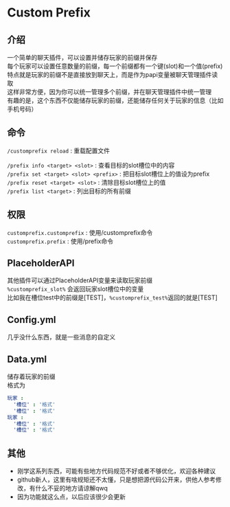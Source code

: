 # Custom Prefix
## 介绍
一个简单的聊天插件，可以设置并储存玩家的前缀并保存<br>
每个玩家可以设置任意数量的前缀，每一个前缀都有一个键(slot)和一个值(prefix)<br>
特点就是玩家的前缀不是直接放到聊天上，而是作为papi变量被聊天管理插件读取<br>
这样非常方便，因为你可以统一管理多个前缀，并在聊天管理插件中统一管理<br>
有趣的是，这个东西不仅能储存玩家的前缀，还能储存任何关于玩家的信息（比如手机号码）<br>

## 命令
`/customprefix reload` : 重载配置文件

`/prefix info <target> <slot>` : 查看目标的slot槽位中的内容<br>
`/prefix set <target> <slot> <prefix>` : 把目标slot槽位上的值设为prefix<br>
`/prefix reset <target> <slot>` : 清除目标slot槽位上的值<br>
`/prefix list <target>` : 列出目标的所有前缀<br>

## 权限
`customprefix.customprefix` : 使用/customprefix命令<br>
`customprefix.prefix` : 使用/prefix命令

## PlaceholderAPI
其他插件可以通过PlaceholderAPI变量来读取玩家前缀<br>
`%customprefix_slot%` 会返回玩家slot槽位中的变量<br>
比如我在槽位test中的前缀是[TEST]，`%customprefix_test%`返回的就是[TEST]<br>

## Config.yml
几乎没什么东西，就是一些消息的自定义<br>

## Data.yml
储存着玩家的前缀<br>
格式为<br>
```yaml
玩家 :
  '槽位' : '格式'
  '槽位' : '格式'
玩家 :
  '槽位' : '格式'
  '槽位' : '格式'
```
## 其他
- 刚学这系列东西，可能有些地方代码规范不好或者不够优化，欢迎各种建议
- github新人，这里有啥规矩还不太懂，只是想把源代码公开来，供他人参考修改，有什么不妥的地方请谅解qwq
- 因为功能就这么点，以后应该很少会更新
